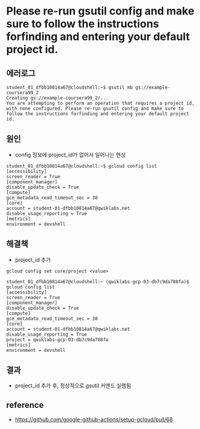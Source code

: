 # Please re-run gsutil config and make sure to follow the instructions forfinding and entering your default project id.
## 에러로그
```shell
student_01_dfbb10814a67@cloudshell:~$ gsutil mb gs://example-coursera99_2
Creating gs://example-coursera99_2/...
You are attempting to perform an operation that requires a project id, with none configured. Please re-run gsutil config and make sure to follow the instructions forfinding and entering your default project id.
```

## 원인
- config 정보에 project_id가 없어서 일어나는 현상
```shell
student_01_dfbb10814a67@cloudshell:~$ gcloud config list
[accessibility]
screen_reader = True
[component_manager]
disable_update_check = True
[compute]
gce_metadata_read_timeout_sec = 30
[core]
account = student-01-dfbb10814a67@qwiklabs.net
disable_usage_reporting = True
[metrics]
environment = devshell
```

## 해결책
- project_id 추가
```shell
gcloud config set core/project <value>
```
```shell
student_01_dfbb10814a67@cloudshell:~ (qwiklabs-gcp-03-db7c9da788fa)$ gcloud config list
[accessibility]
screen_reader = True
[component_manager]
disable_update_check = True
[compute]
gce_metadata_read_timeout_sec = 30
[core]
account = student-01-dfbb10814a67@qwiklabs.net
disable_usage_reporting = True
project = qwiklabs-gcp-03-db7c9da788fa
[metrics]
environment = devshell
```

## 결과
- project_id 추가 후, 정상적으로 gsutil 커맨드 실행됨

## reference
- https://github.com/google-github-actions/setup-gcloud/pull/68
